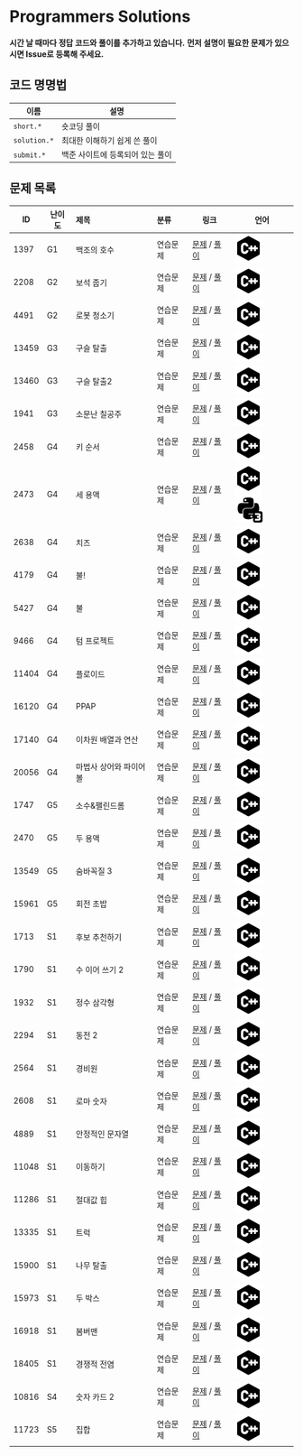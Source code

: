 # Programmers Solutions
**시간 날 때마다 정답 코드와 풀이를 추가하고 있습니다.**
**먼저 설명이 필요한 문제가 있으시면 Issue로 등록해 주세요.**

## 코드 명명법

| 이름 | 설명 |
| --- | --- |
| `short.*` | 숏코딩 풀이 |
| `solution.*` | 최대한 이해하기 쉽게 쓴 풀이 |
| `submit.*` | 백준 사이트에 등록되어 있는 풀이 |

## 문제 목록

| ID | 난이도 | 제목 | 분류 | 링크 | 언어 |
| -- | ---- | :-- | :-- | --- | --- |
| 1397 | G1 | 백조의 호수 | 연습문제 | [문제](https://www.acmicpc.net/problem/3197) / [풀이](/solutions/%5BG1%5D3197%20백조의%20호수/) | [![cpp](/assets/cpp.svg)](/solutions/%5BG1%5D3197%20백조의%20호수/submit.cpp) |
| 2208 | G2 | 보석 줍기 | 연습문제 | [문제](https://www.acmicpc.net/problem/2208) / [풀이](/solutions/%5BG2%5D2208%20보석%20줍기) | [![cpp](/assets/cpp.svg)](/solutions/%5BG2%5D2208%20보석%20줍기/submit.cpp) |
| 4491 | G2 | 로봇 청소기 | 연습문제 | [문제](https://www.acmicpc.net/problem/4491) / [풀이](/solutions/%5BG2%5D4491%20로봇%20청소기) | [![cpp](/assets/cpp.svg)](/solutions/%5BG2%5D4491%20로봇%20청소기/submit.cpp) |
| 13459 | G3 | 구슬 탈출 | 연습문제 | [문제](https://www.acmicpc.net/problem/13459) / [풀이](/solutions/%5BG3%5D13459%20구슬%20탈출) | [![cpp](/assets/cpp.svg)](/solutions/%5BG3%5D13459%20구슬%20탈출/submit.cpp) |
| 13460 | G3 | 구슬 탈출2 | 연습문제 | [문제](https://www.acmicpc.net/problem/13460) / [풀이](/solutions/%5BG3%5D13460%20구슬%20탈출2) | [![cpp](/assets/cpp.svg)](/solutions/%5BG3%5D13460%20구슬%20탈출2/submit.cpp) |
| 1941 | G3 | 소문난 칠공주 | 연습문제 | [문제](https://www.acmicpc.net/problem/1941) / [풀이](/solutions/%5BG3%5D1941%20소문난%20칠공주) | [![cpp](/assets/cpp.svg)](/solutions/%5BG3%5D1941%20소문난%20칠공주/submit.cpp) |
| 2458 | G4 | 키 순서 | 연습문제 | [문제](https://www.acmicpc.net/problem/2458) / [풀이](/solutions/%5BG4%5D2458%20키%20순서) | [![cpp](/assets/cpp.svg)](/solutions/%5BG4%5D2458%20키%20순서/submit.cpp) |
| 2473 | G4 | 세 용액 | 연습문제 | [문제](https://www.acmicpc.net/problem/2473) / [풀이](/solutions//%5BG4%5D2473%20세%20용액) | [![cpp](/assets/cpp.svg)](/solutions//%5BG4%5D2473%20세%20용액/submit.cpp) [![python3](/assets/python3.svg)](/solutions//%5BG4%5D2473%20세%20용액/submit.py) |
| 2638 | G4 | 치즈 | 연습문제 | [문제](https://www.acmicpc.net/problem/2638) / [풀이](/solutions/%5BG4%5D2638%20치즈) | [![cpp](/assets/cpp.svg)](/solutions/%5BG4%5D2638%20치즈/submit.cpp) |
| 4179 | G4 | 불! | 연습문제 | [문제](https://www.acmicpc.net/problem/4179) / [풀이](/solutions/%5BG4%5D4179%20불!) | [![cpp](/assets/cpp.svg)](/solutions/%5BG4%5D4179%20불!/submit.cpp) |
| 5427 | G4 | 불 | 연습문제 | [문제](https://www.acmicpc.net/problem/5427) / [풀이](/solutions/%5BG4%5D5427%20불) | [![cpp](/assets/cpp.svg)](/solutions/%5BG4%5D5427%20불/submit.cpp) |
| 9466 | G4 | 텀 프로젝트 | 연습문제 | [문제](https://www.acmicpc.net/problem/9466) / [풀이](/solutions/%5BG4%5D9466%20텀%20프로젝트) | [![cpp](/assets/cpp.svg)](/solutions/%5BG4%5D9466%20텀%20프로젝트/submit.cpp) |
| 11404 | G4 | 플로이드 | 연습문제 | [문제](https://www.acmicpc.net/problem/11404) / [풀이](/solutions/%5BG4%5D11404%20플로이드) | [![cpp](/assets/cpp.svg)](/solutions/%5BG4%5D11404%20플로이드/submit.cpp) |
| 16120 | G4 | PPAP | 연습문제 | [문제](https://www.acmicpc.net/problem/16120) / [풀이](/solutions/%5BG4%5D16120%20PPAP) | [![cpp](/assets/cpp.svg)](/solutions/%5BG4%5D16120%20PPAP/submit.cpp) |
| 17140 | G4 | 이차원 배열과 연산 | 연습문제 | [문제](https://www.acmicpc.net/problem/17140) / [풀이](/solutions/%5BG4%5D17140%20이차원%20배열과%20연산) | [![cpp](/assets/cpp.svg)](/solutions/%5BG4%5D17140%20이차원%20배열과%20연산/submit.cpp) |
| 20056 | G4 | 마법사 상어와 파이어볼 | 연습문제 | [문제](https://www.acmicpc.net/problem/20056) / [풀이](/solutions/%5BG4%5D20056%20마법사%20상어와%20파이어볼) | [![cpp](/assets/cpp.svg)](/solutions/%5BG4%5D20056%20마법사%20상어와%20파이어볼/submit.cpp) |
| 1747 | G5 | 소수&팰린드롬 | 연습문제 | [문제](https://www.acmicpc.net/problem/1747) / [풀이](/solutions/%5BG5%5D1747%20소수%26팰린드롬) | [![cpp](/assets/cpp.svg)](/solutions/%5BG5%5D1747%20소수%26팰린드롬/submit.cpp) |
| 2470 | G5 | 두 용액 | 연습문제 | [문제](https://www.acmicpc.net/problem/2470) / [풀이](/solutions/%5BG5%5D2470%20두%20용액) | [![cpp](/assets/cpp.svg)](/solutions/%5BG5%5D2470%20두%20용액/submit.cpp) |
| 13549 | G5 | 숨바꼭질 3 | 연습문제 | [문제](https://www.acmicpc.net/problem/13549) / [풀이](/solutions/%5BG5%5D13549%20숨바꼭질%203) | [![cpp](/assets/cpp.svg)](/solutions/%5BG5%5D13549%20숨바꼭질%203/submit.cpp) |
| 15961 | G5 | 회전 초밥 | 연습문제 | [문제](https://www.acmicpc.net/problem/15961) / [풀이](/solutions/%5BG5%5D15961%20회전%20초밥) | [![cpp](/assets/cpp.svg)](/solutions/%5BG5%5D15961%20회전%20초밥/submit.cpp) |
| 1713 | S1 | 후보 추천하기 | 연습문제 | [문제](https://www.acmicpc.net/problem/1713) / [풀이](/solutions/%5BS1%5D1713%20후보%20추천하기) | [![cpp](/assets/cpp.svg)](/solutions/%5BS1%5D1713%20후보%20추천하기/submit.cpp) |
| 1790 | S1 | 수 이어 쓰기 2 | 연습문제 | [문제](https://www.acmicpc.net/problem/1790) / [풀이](/solutions/%5BS1%5D1790%20수%20이어%20쓰기%202) | [![cpp](/assets/cpp.svg)](/solutions/%5BS1%5D1790%20수%20이어%20쓰기%202/submit.cpp) |
| 1932 | S1 | 정수 삼각형 | 연습문제 | [문제](https://www.acmicpc.net/problem/1932) / [풀이](/solutions/%5BS1%5D1932%20정수%20삼각형) | [![cpp](/assets/cpp.svg)](/solutions/%5BS1%5D1932%20정수%20삼각형/submit.cpp) |
| 2294 | S1 | 동전 2 | 연습문제 | [문제](https://www.acmicpc.net/problem/2294) / [풀이](/solutions/%5BS1%5D2294%20동전%202) | [![cpp](/assets/cpp.svg)](/solutions/%5BS1%5D2294%20동전%202/submit.cpp) |
| 2564 | S1 | 경비원 | 연습문제 | [문제](https://www.acmicpc.net/problem/2564) / [풀이](/solutions/%5BS1%5D2564%20경비원) | [![cpp](/assets/cpp.svg)](/solutions/%5BS1%5D2564%20경비원/submit.cpp) |
| 2608 | S1 | 로마 숫자 | 연습문제 | [문제](https://www.acmicpc.net/problem/2608) / [풀이](/solutions/%5BS1%5D2608%20로마%20숫자) | [![cpp](/assets/cpp.svg)](/solutions/%5BS1%5D2608%20로마%20숫자/submit.cpp) |
| 4889 | S1 | 안정적인 문자열 | 연습문제 | [문제](https://www.acmicpc.net/problem/4889) / [풀이](/solutions/%5BS1%5D4889%20안정적인%20문자열) | [![cpp](/assets/cpp.svg)](/solutions/%5BS1%5D4889%20안정적인%20문자열/submit.cpp) |
| 11048 | S1 | 이동하기 | 연습문제 | [문제](https://www.acmicpc.net/problem/11048) / [풀이](/solutions/%5BS1%5D11048%20이동하기) | [![cpp](/assets/cpp.svg)](/solutions/%5BS1%5D11048%20이동하기/submit.cpp) |
| 11286 | S1 | 절대값 힙 | 연습문제 | [문제](https://www.acmicpc.net/problem/11286) / [풀이](/solutions/%5BS1%5D11286%20절대값%20힙) | [![cpp](/assets/cpp.svg)](/solutions/%5BS1%5D11286%20절대값%20힙/submit.cpp) |
| 13335 | S1 | 트럭 | 연습문제 | [문제](https://www.acmicpc.net/problem/13335) / [풀이](/solutions/%5BS1%5D13335%20트럭) | [![cpp](/assets/cpp.svg)](/solutions/%5BS1%5D13335%20트럭/submit.cpp) |
| 15900 | S1 | 나무 탈출 | 연습문제 | [문제](https://www.acmicpc.net/problem/15900) / [풀이](/solutions/%5BS1%5D15900%20나무%20탈출) | [![cpp](/assets/cpp.svg)](/solutions/%5BS1%5D15900%20나무%20탈출/submit.cpp) |
| 15973 | S1 | 두 박스 | 연습문제 | [문제](https://www.acmicpc.net/problem/15973) / [풀이](/solutions/%5BS1%5D15973%20두%20박스) | [![cpp](/assets/cpp.svg)](/solutions/%5BS1%5D15973%20두%20박스/submit.cpp) |
| 16918 | S1 | 봄버맨 | 연습문제 | [문제](https://www.acmicpc.net/problem/16918) / [풀이](/solutions/%5BS1%5D16918%20봄버맨) | [![cpp](/assets/cpp.svg)](/solutions/%5BS1%5D16918%20봄버맨/submit.cpp) |
| 18405 | S1 | 경쟁적 전염 | 연습문제 | [문제](https://www.acmicpc.net/problem/18405) / [풀이](/solutions/%5BS1%5D18405%20경쟁적%20전염) | [![cpp](/assets/cpp.svg)](/solutions/%5BS1%5D18405%20경쟁적%20전염/submit.cpp) |
| 10816 | S4 | 숫자 카드 2 | 연습문제 | [문제](https://www.acmicpc.net/problem/10816) / [풀이](/solutions/%5BS4%5D10816%20숫자%20카드%202) | [![cpp](/assets/cpp.svg)](/solutions/%5BS4%5D10816%20숫자%20카드%202/submit.cpp) |
| 11723 | S5 | 집합 | 연습문제 | [문제](https://www.acmicpc.net/problem/11723) / [풀이](/solutions/%5BS5%5D11723%20집합) | [![cpp](/assets/cpp.svg)](/solutions/%5BS5%5D11723%20집합/submit.cpp) |